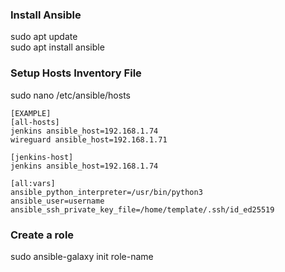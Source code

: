 ### Install Ansible    
sudo apt update       
sudo apt install ansible      

### Setup Hosts Inventory File   
sudo nano /etc/ansible/hosts   
```
[EXAMPLE]    
[all-hosts]    
jenkins ansible_host=192.168.1.74    
wireguard ansible_host=192.168.1.71     

[jenkins-host]     
jenkins ansible_host=192.168.1.74    

[all:vars]
ansible_python_interpreter=/usr/bin/python3
ansible_user=username
ansible_ssh_private_key_file=/home/template/.ssh/id_ed25519
```

### Create a role
sudo ansible-galaxy init role-name    



